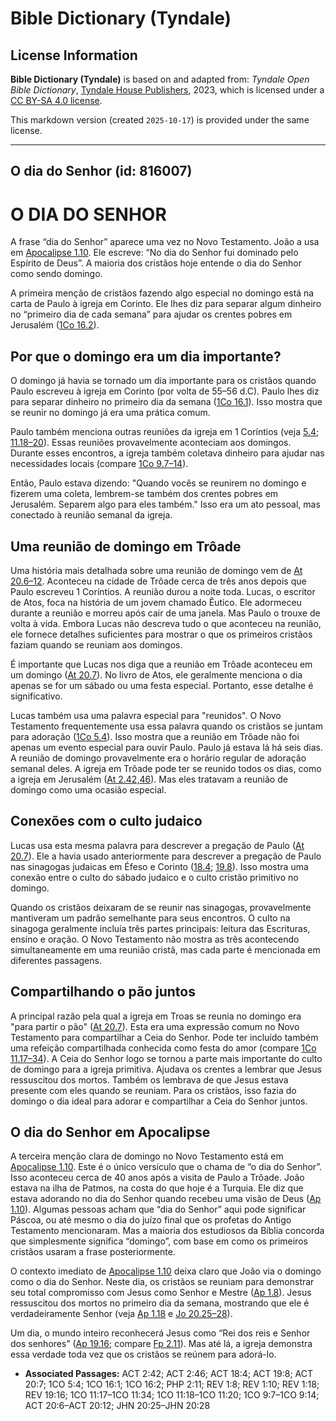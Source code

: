 # Bible Dictionary (Tyndale)

## License Information

**Bible Dictionary (Tyndale)** is based on and adapted from: _Tyndale Open Bible Dictionary_, [Tyndale House Publishers](https://tyndaleopenresources.com/), 2023, which is licensed under a [CC BY-SA 4.0 license](https://creativecommons.org/licenses/by-sa/4.0/legalcode.en).

This markdown version (created `2025-10-17`) is provided under the same license.



--------------------------------

## O dia do Senhor (id: 816007)

O DIA DO SENHOR
===============

A frase “dia do Senhor” aparece uma vez no Novo Testamento. João a usa em [Apocalipse 1\.10](https://ref.ly/Rev1:10). Ele escreve: “No dia do Senhor fui dominado pelo Espírito de Deus”. A maioria dos cristãos hoje entende o dia do Senhor como sendo domingo.

A primeira menção de cristãos fazendo algo especial no domingo está na carta de Paulo à igreja em Corinto. Ele lhes diz para separar algum dinheiro no “primeiro dia de cada semana” para ajudar os crentes pobres em Jerusalém ([1Co 16\.2](https://ref.ly/1Cor16:2)).

Por que o domingo era um dia importante?
----------------------------------------

O domingo já havia se tornado um dia importante para os cristãos quando Paulo escreveu à igreja em Corinto (por volta de 55–56 d.C). Paulo lhes diz para separar dinheiro no primeiro dia da semana ([1Co 16\.1](https://ref.ly/1Cor16:1)). Isso mostra que se reunir no domingo já era uma prática comum.

Paulo também menciona outras reuniões da igreja em 1 Coríntios (veja [5\.4](https://ref.ly/1Cor5:4); [11\.18–20](https://ref.ly/1Cor11:18-1Cor11:20)). Essas reuniões provavelmente aconteciam aos domingos. Durante esses encontros, a igreja também coletava dinheiro para ajudar nas necessidades locais (compare [1Co 9\.7–14](https://ref.ly/1Cor9:7-1Cor9:14)).

Então, Paulo estava dizendo: "Quando vocês se reunirem no domingo e fizerem uma coleta, lembrem\-se também dos crentes pobres em Jerusalém. Separem algo para eles também." Isso era um ato pessoal, mas conectado à reunião semanal da igreja.

Uma reunião de domingo em Trôade
--------------------------------

Uma história mais detalhada sobre uma reunião de domingo vem de [At 20\.6–12](https://ref.ly/Acts20:6-Acts20:12). Aconteceu na cidade de Trôade cerca de três anos depois que Paulo escreveu 1 Coríntios. A reunião durou a noite toda. Lucas, o escritor de Atos, foca na história de um jovem chamado Êutico. Ele adormeceu durante a reunião e morreu após cair de uma janela. Mas Paulo o trouxe de volta à vida. Embora Lucas não descreva tudo o que aconteceu na reunião, ele fornece detalhes suficientes para mostrar o que os primeiros cristãos faziam quando se reuniam aos domingos.

É importante que Lucas nos diga que a reunião em Trôade aconteceu em um domingo ([At 20\.7](https://ref.ly/Acts20:7)). No livro de Atos, ele geralmente menciona o dia apenas se for um sábado ou uma festa especial. Portanto, esse detalhe é significativo.

Lucas também usa uma palavra especial para "reunidos". O Novo Testamento frequentemente usa essa palavra quando os cristãos se juntam para adoração ([1Co 5\.4](https://ref.ly/1Cor5:4)). Isso mostra que a reunião em Trôade não foi apenas um evento especial para ouvir Paulo. Paulo já estava lá há seis dias. A reunião de domingo provavelmente era o horário regular de adoração semanal deles. A igreja em Trôade pode ter se reunido todos os dias, como a igreja em Jerusalém ([At 2\.42,46](https://ref.ly/Acts2:42,Acts2:46)). Mas eles tratavam a reunião de domingo como uma ocasião especial.

Conexões com o culto judaico
----------------------------

Lucas usa esta mesma palavra para descrever a pregação de Paulo ([At 20\.7](https://ref.ly/Acts20:7)). Ele a havia usado anteriormente para descrever a pregação de Paulo nas sinagogas judaicas em Éfeso e Corinto ([18\.4](https://ref.ly/Acts18:4); [19\.8](https://ref.ly/Acts19:8)). Isso mostra uma conexão entre o culto do sábado judaico e o culto cristão primitivo no domingo.

Quando os cristãos deixaram de se reunir nas sinagogas, provavelmente mantiveram um padrão semelhante para seus encontros. O culto na sinagoga geralmente incluía três partes principais: leitura das Escrituras, ensino e oração. O Novo Testamento não mostra as três acontecendo simultaneamente em uma reunião cristã, mas cada parte é mencionada em diferentes passagens.

Compartilhando o pão juntos
---------------------------

A principal razão pela qual a igreja em Troas se reunia no domingo era "para partir o pão" ([At 20\.7](https://ref.ly/Acts20:7)). Esta era uma expressão comum no Novo Testamento para compartilhar a Ceia do Senhor. Pode ter incluído também uma refeição compartilhada conhecida como festa do amor (compare [1Co 11\.17–34](https://ref.ly/1Cor11:17-1Cor11:34)). A Ceia do Senhor logo se tornou a parte mais importante do culto de domingo para a igreja primitiva. Ajudava os crentes a lembrar que Jesus ressuscitou dos mortos. Também os lembrava de que Jesus estava presente com eles quando se reuniam. Para os cristãos, isso fazia do domingo o dia ideal para adorar e compartilhar a Ceia do Senhor juntos.

O dia do Senhor em Apocalipse
-----------------------------

A terceira menção clara de domingo no Novo Testamento está em [Apocalipse 1\.10](https://ref.ly/Rev1:10). Este é o único versículo que o chama de “o dia do Senhor”. Isso aconteceu cerca de 40 anos após a visita de Paulo a Trôade. João estava na ilha de Patmos, na costa do que hoje é a Turquia. Ele diz que estava adorando no dia do Senhor quando recebeu uma visão de Deus ([Ap 1\.10](https://ref.ly/Rev1:10)). Algumas pessoas acham que “dia do Senhor” aqui pode significar Páscoa, ou até mesmo o dia do juízo final que os profetas do Antigo Testamento mencionaram. Mas a maioria dos estudiosos da Bíblia concorda que simplesmente significa “domingo”, com base em como os primeiros cristãos usaram a frase posteriormente.

O contexto imediato de [Apocalipse 1\.10](https://ref.ly/Rev1:10) deixa claro que João via o domingo como o dia do Senhor. Neste dia, os cristãos se reuniam para demonstrar seu total compromisso com Jesus como Senhor e Mestre ([Ap 1\.8](https://ref.ly/Rev1:8)). Jesus ressuscitou dos mortos no primeiro dia da semana, mostrando que ele é verdadeiramente Senhor (veja [Ap 1\.18](https://ref.ly/Rev1:18) e [Jo 20\.25–28](https://ref.ly/John20:25-John20:28)). 
  
Um dia, o mundo inteiro reconhecerá Jesus como “Rei dos reis e Senhor dos senhores” ([Ap 19\.16](https://ref.ly/Rev19:16); compare [Fp 2\.11](https://ref.ly/Phil2:11)). Mas até lá, a igreja demonstra essa verdade toda vez que os cristãos se reúnem para adorá\-lo.

* **Associated Passages:** ACT 2:42; ACT 2:46; ACT 18:4; ACT 19:8; ACT 20:7; 1CO 5:4; 1CO 16:1; 1CO 16:2; PHP 2:11; REV 1:8; REV 1:10; REV 1:18; REV 19:16; 1CO 11:17–1CO 11:34; 1CO 11:18–1CO 11:20; 1CO 9:7–1CO 9:14; ACT 20:6–ACT 20:12; JHN 20:25–JHN 20:28

